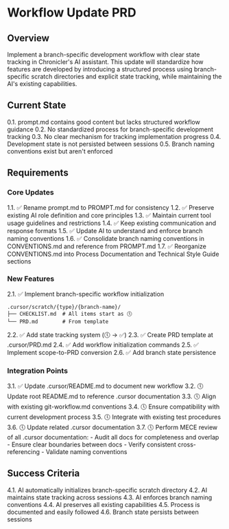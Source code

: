 # Workflow Update PRD

## Overview
Implement a branch-specific development workflow with clear state tracking in Chronicler's AI assistant. This update will standardize how features are developed by introducing a structured process using branch-specific scratch directories and explicit state tracking, while maintaining the AI's existing capabilities.

## Current State
0.1. prompt.md contains good content but lacks structured workflow guidance
0.2. No standardized process for branch-specific development tracking
0.3. No clear mechanism for tracking implementation progress
0.4. Development state is not persisted between sessions
0.5. Branch naming conventions exist but aren't enforced

## Requirements

### Core Updates
1.1. ✅ Rename prompt.md to PROMPT.md for consistency
1.2. ✅ Preserve existing AI role definition and core principles
1.3. ✅ Maintain current tool usage guidelines and restrictions
1.4. ✅ Keep existing communication and response formats
1.5. ✅ Update AI to understand and enforce branch naming conventions
1.6. ✅ Consolidate branch naming conventions in CONVENTIONS.md and reference from PROMPT.md
1.7. ✅ Reorganize CONVENTIONS.md into Process Documentation and Technical Style Guide sections

### New Features
2.1. ✅ Implement branch-specific workflow initialization
  ```
  .cursor/scratch/{type}/{branch-name}/
  ├── CHECKLIST.md  # All items start as 🕔
  └── PRD.md        # From template
  ```
2.2. ✅ Add state tracking system (🕔 -> ✅)
2.3. ✅ Create PRD template at .cursor/PRD.md
2.4. ✅ Add workflow initialization commands
2.5. ✅ Implement scope-to-PRD conversion
2.6. ✅ Add branch state persistence

### Integration Points
3.1. ✅ Update .cursor/README.md to document new workflow
3.2. 🕔 Update root README.md to reference .cursor documentation
3.3. 🕔 Align with existing git-workflow.md conventions
3.4. 🕔 Ensure compatibility with current development process
3.5. 🕔 Integrate with existing test procedures
3.6. 🕔 Update related .cursor documentation
3.7. 🕔 Perform MECE review of all .cursor documentation:
     - Audit all docs for completeness and overlap
     - Ensure clear boundaries between docs
     - Verify consistent cross-referencing
     - Validate naming conventions

## Success Criteria
4.1. AI automatically initializes branch-specific scratch directory
4.2. AI maintains state tracking across sessions
4.3. AI enforces branch naming conventions
4.4. AI preserves all existing capabilities
4.5. Process is documented and easily followed
4.6. Branch state persists between sessions
